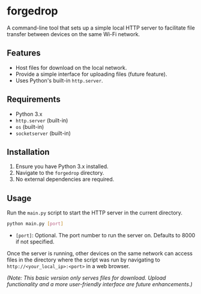 # forgedrop

A command-line tool that sets up a simple local HTTP server to facilitate file transfer between devices on the same Wi-Fi network.

## Features

- Host files for download on the local network.
- Provide a simple interface for uploading files (future feature).
- Uses Python's built-in `http.server`.

## Requirements

- Python 3.x
- `http.server` (built-in)
- `os` (built-in)
- `socketserver` (built-in)

## Installation

1. Ensure you have Python 3.x installed.
2. Navigate to the `forgedrop` directory.
3. No external dependencies are required.

## Usage

Run the `main.py` script to start the HTTP server in the current directory.

```bash
python main.py [port]
```

- `[port]`: Optional. The port number to run the server on. Defaults to 8000 if not specified.

Once the server is running, other devices on the same network can access files in the directory where the script was run by navigating to `http://<your_local_ip>:<port>` in a web browser.

*(Note: This basic version only serves files for download. Upload functionality and a more user-friendly interface are future enhancements.)*